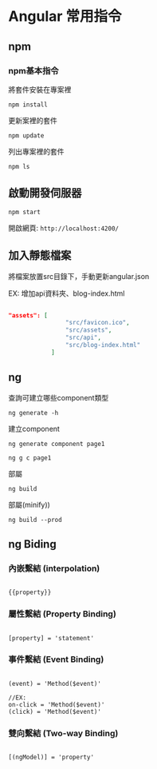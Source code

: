 # Angular 常用指令

## npm

### npm基本指令

將套件安裝在專案裡

`npm install`

更新案裡的套件

`npm update`

列出專案裡的套件

`npm ls`

## 啟動開發伺服器

`npm start`

開啟網頁: `http://localhost:4200/`

## 加入靜態檔案

將檔案放置src目錄下，手動更新angular.json

EX: 增加api資料夾、blog-index.html

```json

"assets": [
                "src/favicon.ico",
                "src/assets",
                "src/api",
                "src/blog-index.html"
            ]

```

## ng

查詢可建立哪些component類型

`ng generate -h`

建立component

`ng generate component page1`

`ng g c page1`

部屬

`ng build`

部屬(minify))

`ng build --prod`

## ng Biding

### 內嵌繫結 (interpolation)

```JS

{{property}}

```

### 屬性繫結 (Property Binding)

```JS

[property] = 'statement'

```

### 事件繫結 (Event Binding)

```JS

(event) = 'Method($event)'

//EX:
on-click = 'Method($event)'
(click) = 'Method($event)'

```

### 雙向繫結 (Two-way Binding)

```JS

[(ngModel)] = 'property'

```